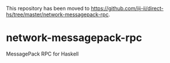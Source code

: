 This repository has been moved to <https://github.com/iij-ii/direct-hs/tree/master/network-messagepack-rpc>.

# network-messagepack-rpc
MessagePack RPC for Haskell
